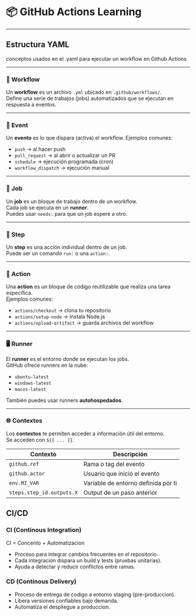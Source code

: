 # 📦 GitHub Actions Learning

---

## Estructura YAML

conceptos usados en el .yaml para ejecutar un workflow en Github Actions

---

### 📁 Workflow

Un **workflow** es un archivo `.yml` ubicado en `.github/workflows/`.  
Define una serie de trabajos (jobs) automatizados que se ejecutan en respuesta a eventos.

---

### 🚀 Event

Un **evento** es lo que dispara (activa) el workflow. Ejemplos comunes:

- `push` → al hacer push
- `pull_request` → al abrir o actualizar un PR
- `schedule` → ejecución programada (cron)
- `workflow_dispatch` → ejecución manual

---

### 🧱 Job

Un **job** es un bloque de trabajo dentro de un workflow.  
Cada job se ejecuta en un **runner**.  
Puedes usar `needs:` para que un job espere a otro.

---

### 🔹 Step

Un **step** es una acción individual dentro de un job.  
Puede ser un comando `run:` o una `action:`.

---

### 🔁 Action

Una **action** es un bloque de código reutilizable que realiza una tarea específica.  
Ejemplos comunes:

- `actions/checkout` → clona tu repositorio
- `actions/setup-node` → instala Node.js
- `actions/upload-artifact` → guarda archivos del workflow

---

### 🖥️ Runner

El **runner** es el entorno donde se ejecutan los jobs.  
GitHub ofrece runners en la nube:

- `ubuntu-latest`
- `windows-latest`
- `macos-latest`

También puedes usar runners **autohospedados**.

---

### 🌐 Contextos

Los **contextos** te permiten acceder a información útil del entorno.  
Se acceden con `${{ ... }}`.

| Contexto                  | Descripción                             |
|---------------------------|-----------------------------------------|
| `github.ref`              | Rama o tag del evento                   |
| `github.actor`            | Usuario que inició el evento            |
| `env.MI_VAR`              | Variable de entorno definida por ti     |
| `steps.step_id.outputs.X` | Output de un paso anterior              |

## CI/CD

### CI (Continous Integration)

CI = Concento + Automatizacion

- Proceso para integrar cambios frecuentes en el repositorio.
- Cada integracion  dispara un build y tests (pruebas unitarias).
- Ayuda a detectar y reducir conflictos entre ramas.

### CD (Continous Delivery)

- Proceso de entrega de codigo a entorno staging (pre-produccion).
- Libera versiones confiables bajo demanda.
- Automatiza el despliegue a produccion.
